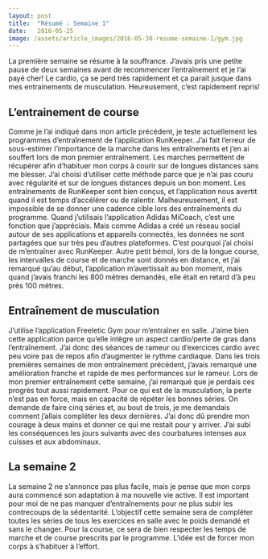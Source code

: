 ```yaml
---
layout: post
title:  "Résumé : Semaine 1"
date:   2016-05-25
image: /assets/article_images/2016-05-30-resume-semaine-1/gym.jpg
---
```


La première semaine se résume à la souffrance. J’avais pris une petite pause de deux semaines avant de recommencer l’entraînement et je l’ai payé cher! Le cardio, ça se perd très rapidement et ça parait jusque dans mes entrainements de musculation. Heureusement, c’est rapidement repris!

## L’entrainement de course 
Comme je l’ai indiqué dans mon article précédent, je teste actuellement les programmes d’entraînement de l’application RunKeeper. J’ai fait l’erreur de sous-estimer l’importance de la marche dans les entraînements et j’en ai souffert lors de mon premier entraînement. Les marches permettent de récupérer afin d’habituer mon corps à courir sur de longues distances sans me blesser. J’ai choisi d’utiliser cette méthode parce que je n’ai pas couru avec régularité et sur de longues distances depuis un bon moment. Les entraînements de RunKeeper sont bien conçus, et l’application nous avertit quand il est temps d’accélérer ou de ralentir. Malheureusement, il est impossible de se donner une cadence cible lors des entraînements du programme. Quand j’utilisais l’application Adidas MiCoach, c’est une fonction que j’appréciais. Mais comme Adidas a créé un réseau social autour de ses applications et appareils connectés, les données ne sont partagées que sur très peu d’autres plateformes. C’est pourquoi j’ai choisi de m’entraîner avec RunKeeper. Autre petit bémol, lors de la longue course, les intervalles de course et de marche sont donnés en distance, et j’ai remarqué qu’au début, l’application m’avertissait au bon moment, mais quand j’avais franchi les 800 mètres demandés, elle était en retard d’à peu près 100 mètres.

## Entraînement de musculation

J’utilise l’application Freeletic Gym pour m’entraîner en salle. J’aime bien cette application parce qu’elle intègre un aspect cardio/perte de gras dans l’entraînement. J’ai donc des séances de rameur ou d’exercices cardio avec peu voire pas de repos afin d’augmenter le rythme cardiaque. Dans les trois premières semaines de mon entraînement précédent, j’avais remarqué une amélioration franche et rapide de mes performances sur le rameur. Lors de mon premier entraînement cette semaine, j’ai remarqué que je perdais ces progrès tout aussi rapidement. Pour ce qui est de la musculation, la perte n’est pas en force, mais en capacité de répéter les bonnes séries. On demande de faire cinq séries et, au bout de trois, je me demandais comment j’allais compléter les deux dernières. J’ai donc dû prendre mon courage à deux mains et donner ce qui me restait pour y arriver. J’ai subi les conséquences les jours suivants avec des courbatures intenses aux cuisses et aux abdominaux.

## La semaine 2

La semaine 2 ne s’annonce pas plus facile, mais je pense que mon corps aura commencé son adaptation à ma nouvelle vie active. Il est important pour moi de ne pas manquer d’entraînements pour ne plus subir les contrecoups de la sédentarité. L’objectif cette semaine sera de compléter toutes les séries de tous les exercices en salle avec le poids demandé et sans le changer. Pour la course, ce sera de bien respecter les temps de marche et de course prescrits par le programme. L’idée est de forcer mon corps à s’habituer à l’effort.

